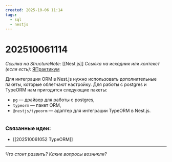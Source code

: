 ```yaml
---
created: 2025-10-06 11:14
tags:
  - sql
  - nestjs
---
```

# 202510061114
*Ссылка на StructureNote:* [[Nest.js]]
*Ссылка на исходник или контекст (если есть):* [ЯПрактикум](https://practicum.yandex.ru/learn/backend-nodejs/courses/a4214ab0-2146-4152-b90e-651bf4c7ca5e/sprints/564244/topics/104f2765-a9c9-4617-8a5e-f21b675cf9b3/lessons/f9511df1-d552-45b6-acf8-0209593b1a02/)

Для интеграции ORM в Nest.js нужно использовать дополнительные пакеты, которые облегчают настройку. Для работы с postgres и TypeORM нам пригодятся следующие пакеты:

- `pg` — драйвер для работы с postgres,
- `typeorm` — пакет ORM,
- `@nestjs/typeorm` — адаптер для интеграции TypeORM в Nest.js.
```ts

```
### Связанные идеи:
* [[202510061052 TypeORM]]
---

*Что стоит развить? Какие вопросы возникли?*